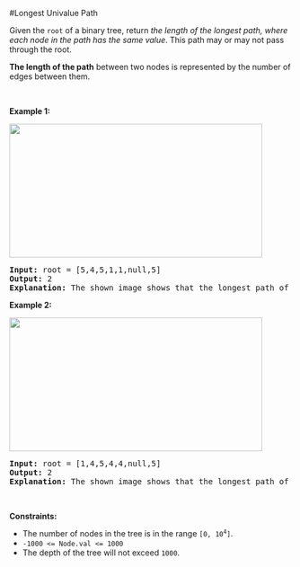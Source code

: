 #Longest Univalue Path
<p>Given the <code>root</code> of a binary tree, return <em>the length of the longest path, where each node in the path has the same value</em>. This path may or may not pass through the root.</p>
<p><strong>The length of the path</strong> between two nodes is represented by the number of edges between them.</p>
<p> </p>
<p><strong class="example">Example 1:</strong></p>
<img alt="" src="https://assets.leetcode.com/uploads/2020/10/13/ex1.jpg" style="width:450px;height:238px"/>
<pre><strong>Input:</strong> root = [5,4,5,1,1,null,5]
<strong>Output:</strong> 2
<strong>Explanation:</strong> The shown image shows that the longest path of the same value (i.e. 5).
</pre>
<p><strong class="example">Example 2:</strong></p>
<img alt="" src="https://assets.leetcode.com/uploads/2020/10/13/ex2.jpg" style="width:450px;height:238px"/>
<pre><strong>Input:</strong> root = [1,4,5,4,4,null,5]
<strong>Output:</strong> 2
<strong>Explanation:</strong> The shown image shows that the longest path of the same value (i.e. 4).
</pre>
<p> </p>
<p><strong>Constraints:</strong></p>
<ul>
<li>The number of nodes in the tree is in the range <code>[0, 10<sup>4</sup>]</code>.</li>
<li><code>-1000 &lt;= Node.val &lt;= 1000</code></li>
<li>The depth of the tree will not exceed <code>1000</code>.</li>
</ul>
